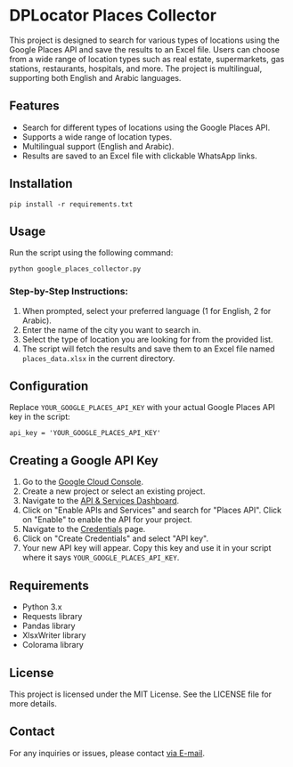 <!DOCTYPE html>
<html lang="en">
<head>
    <meta charset="UTF-8">
    <meta name="viewport" content="width=device-width, initial-scale=1.0">
</head>
<body>

<h1>DPLocator Places Collector</h1>

<p>This project is designed to search for various types of locations using the Google Places API and save the results to an Excel file. Users can choose from a wide range of location types such as real estate, supermarkets, gas stations, restaurants, hospitals, and more. The project is multilingual, supporting both English and Arabic languages.</p>

<h2>Features</h2>
<ul>
    <li>Search for different types of locations using the Google Places API.</li>
    <li>Supports a wide range of location types.</li>
    <li>Multilingual support (English and Arabic).</li>
    <li>Results are saved to an Excel file with clickable WhatsApp links.</li>
</ul>

<h2>Installation</h2>
<pre><code>pip install -r requirements.txt</code></pre>

<h2>Usage</h2>
<p>Run the script using the following command:</p>
<pre><code>python google_places_collector.py</code></pre>

<h3>Step-by-Step Instructions:</h3>
<ol>
    <li>When prompted, select your preferred language (1 for English, 2 for Arabic).</li>
    <li>Enter the name of the city you want to search in.</li>
    <li>Select the type of location you are looking for from the provided list.</li>
    <li>The script will fetch the results and save them to an Excel file named <code>places_data.xlsx</code> in the current directory.</li>
</ol>

<h2>Configuration</h2>
<p>Replace <code>YOUR_GOOGLE_PLACES_API_KEY</code> with your actual Google Places API key in the script:</p>
<pre><code>api_key = 'YOUR_GOOGLE_PLACES_API_KEY'</code></pre>

<h2>Creating a Google API Key</h2>
<ol>
    <li>Go to the <a href="https://console.cloud.google.com/">Google Cloud Console</a>.</li>
    <li>Create a new project or select an existing project.</li>
    <li>Navigate to the <a href="https://console.cloud.google.com/apis/dashboard">API & Services Dashboard</a>.</li>
    <li>Click on "Enable APIs and Services" and search for "Places API". Click on "Enable" to enable the API for your project.</li>
    <li>Navigate to the <a href="https://console.cloud.google.com/apis/credentials">Credentials</a> page.</li>
    <li>Click on "Create Credentials" and select "API key".</li>
    <li>Your new API key will appear. Copy this key and use it in your script where it says <code>YOUR_GOOGLE_PLACES_API_KEY</code>.</li>
</ol>

<h2>Requirements</h2>
<ul>
    <li>Python 3.x</li>
    <li>Requests library</li>
    <li>Pandas library</li>
    <li>XlsxWriter library</li>
    <li>Colorama library</li>
</ul>

<h2>License</h2>
<p>This project is licensed under the MIT License. See the LICENSE file for more details.</p>

<h2>Contact</h2>
<p>For any inquiries or issues, please contact <a href="mailto:siidrove@gmail.com">via E-mail</a>.</p>

</body>
</html>

